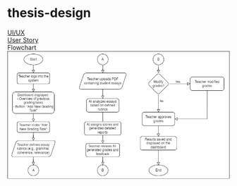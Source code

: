 # thesis-design

[UI/UX](https://www.figma.com/design/rrDeoqc5rycDFVaNlRXQym/UI%2FUX-thesis?node-id=0-1&t=quFRbWkR3w7YgFzl-1)<br/>
[User Story](USER-STORY.pdf)<br/>
Flowchart<br/>
![Flowchart](thesis-flowchart.drawio.png)

